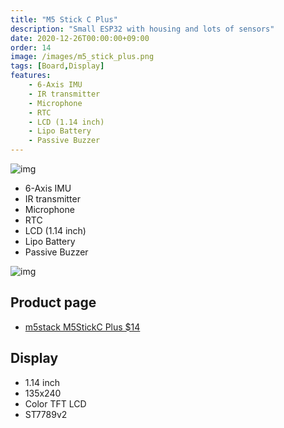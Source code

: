 ```yaml
---
title: "M5 Stick C Plus"
description: "Small ESP32 with housing and lots of sensors"
date: 2020-12-26T00:00:00+09:00
order: 14
image: /images/m5_stick_plus.png
tags: [Board,Display]
features:
    - 6-Axis IMU
    - IR transmitter
    - Microphone
    - RTC
    - LCD (1.14 inch)
    - Lipo Battery
    - Passive Buzzer
---
```


![img](/images/m5_stick_plus.png)

* 6-Axis IMU
* IR transmitter
* Microphone
* RTC
* LCD (1.14 inch)
* Lipo Battery
* Passive Buzzer

![img](/images/m5stick-features.png)

## Product page
* [m5stack M5StickC Plus $14](https://m5stack.com/collections/m5-core/products/m5stickc-plus-esp32-pico-mini-iot-development-kit)

## Display
* 1.14 inch
* 135x240
* Color TFT LCD
* ST7789v2

